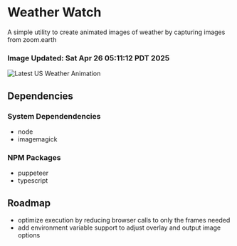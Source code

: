 # Weather Watch

A simple utility to create animated images of weather by capturing images from zoom.earth

### Image Updated: Sat Apr 26 05:11:12 PDT 2025

![Latest US Weather Animation](animations/2025-04-26.webp)

## Dependencies
### System Dependendencies
* node
* imagemagick
### NPM Packages
* puppeteer
* typescript

## Roadmap
* optimize execution by reducing browser calls to only the frames needed
* add environment variable support to adjust overlay and output image options
